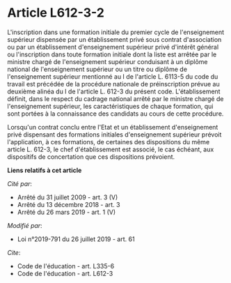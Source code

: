 # Article L612-3-2

L'inscription dans une formation initiale du premier cycle de l'enseignement supérieur dispensée par un établissement privé
sous contrat d'association ou par un établissement d'enseignement supérieur privé d'intérêt général ou l'inscription dans
toute formation initiale dont la liste est arrêtée par le ministre chargé de l'enseignement supérieur conduisant à un diplôme
national de l'enseignement supérieur ou un titre ou diplôme de l'enseignement supérieur mentionné au I de l'article L. 6113-5
du code du travail est précédée de la procédure nationale de préinscription prévue au deuxième alinéa du I de l'article L.
612-3 du présent code. L'établissement définit, dans le respect du cadrage national arrêté par le ministre chargé de
l'enseignement supérieur, les caractéristiques de chaque formation, qui sont portées à la connaissance des candidats au cours
de cette procédure.

Lorsqu'un contrat conclu entre l'Etat et un établissement d'enseignement privé dispensant des formations initiales
d'enseignement supérieur prévoit l'application, à ces formations, de certaines des dispositions du même article L. 612-3, le
chef d'établissement est associé, le cas échéant, aux dispositifs de concertation que ces dispositions prévoient.

**Liens relatifs à cet article**

_Cité par_:

  - Arrêté du 31 juillet 2009 - art. 3 (V)
  - Arrêté du 13 décembre 2018 - art. 3
  - Arrêté du 26 mars 2019 - art. 1 (V)

_Modifié par_:

  - Loi n°2019-791 du 26 juillet 2019 - art. 61

_Cite_:

  - Code de l'éducation - art. L335-6
  - Code de l'éducation - art. L612-3
